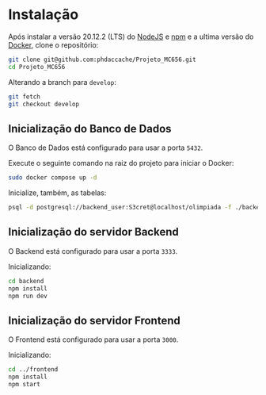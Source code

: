 # Instalação

Após instalar a versão 20.12.2 (LTS) do [NodeJS](https://nodejs.org/en/download) e [npm](https://docs.npmjs.com/downloading-and-installing-node-js-and-npm) e a ultima versão do [Docker](https://docs.docker.com/engine/install/), clone o repositório:

```bash
git clone git@github.com:phdaccache/Projeto_MC656.git
cd Projeto_MC656
```

Alterando a branch para `develop`:

```bash
git fetch
git checkout develop
```

## Inicialização do Banco de Dados

O Banco de Dados está configurado para usar a porta `5432`.

Execute o seguinte comando na raiz do projeto para iniciar o Docker:

```bash
sudo docker compose up -d
```

Inicialize, também, as tabelas:

```bash
psql -d postgresql://backend_user:S3cret@localhost/olimpiada -f ./backend/src/tests/init-db.sql
```

## Inicialização do servidor Backend

O Backend está configurado para usar a porta `3333`.

Inicializando:

```bash
cd backend
npm install
npm run dev
```

## Inicialização do servidor Frontend

O Frontend está configurado para usar a porta `3000`.

Inicializando:

```bash
cd ../frontend
npm install
npm start
```
